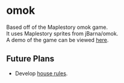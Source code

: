 # omok
Based off of the Maplestory omok game.  
It uses Maplestory sprites from jBarna/omok.  
A demo of the game can be viewed [here](https://jtquach1.github.io/omok/Online_Build).

## Future Plans
* Develop [house rules](https://en.wikipedia.org/wiki/Gomoku#Optional_("house")_rules). 
